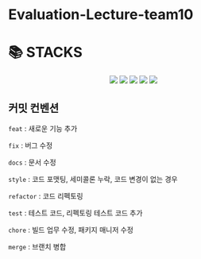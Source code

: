 <div>
    <h1>Evaluation-Lecture-team10</h1>
</div>

<div><h1>📚 STACKS</h1></div>
<div align=center> 
  <img src="https://img.shields.io/badge/java-f26363?style=for-the-badge&logo=java&logoColor=white"/> 
  <img src="https://img.shields.io/badge/spring-87B8361?style=for-the-badge&logo=spring&logoColor=white"/>
  <img src="https://img.shields.io/badge/mysql-4479A1?style=for-the-badge&logo=mysql&logoColor=white"/>
  <img src="https://img.shields.io/badge/github-181717?style=for-the-badge&logo=github&logoColor=white">
  <img src="https://img.shields.io/badge/react-61DAFB?style=for-the-badge&logo=react&logoColor=black"> 
</div>
  
## 커밋 컨벤션
`feat` : 새로운 기능 추가

`fix` : 버그 수정

`docs` : 문서 수정

`style` : 코드 포맷팅, 세미콜론 누락, 코드 변경이 없는 경우

`refactor` : 코드 리펙토링

`test` : 테스트 코드, 리펙토링 테스트 코드 추가

`chore` : 빌드 업무 수정, 패키지 매니저 수정

`merge` : 브랜치 병합
